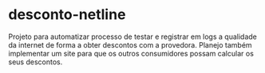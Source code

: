 # desconto-netline
Projeto para automatizar processo de testar e registrar em logs a qualidade da internet de forma a obter descontos com a provedora. Planejo também implementar um site para que os outros consumidores possam calcular os seus descontos.
